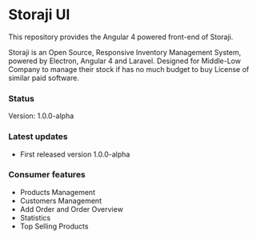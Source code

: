 # Storaji UI

This repository provides the Angular 4 powered front-end of Storaji.

Storaji is an Open Source, Responsive Inventory Management System, powered by Electron, Angular 4 and Laravel. Designed for Middle-Low Company to manage their stock if has no much budget to buy License of similar paid software.

### Status
Version: 1.0.0-alpha

### Latest updates
- First released version 1.0.0-alpha

### Consumer features
- Products Management
- Customers Management
- Add Order and Order Overview
- Statistics
- Top Selling Products